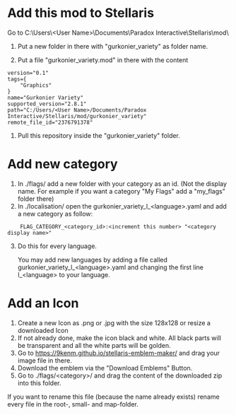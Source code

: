 # Add this mod to Stellaris

Go to C:\Users\\<User Name\>\Documents\Paradox Interactive\Stellaris\mod\

1. Put a new folder in there with "gurkonier_variety" as folder name.

2. Put a file "gurkonier_variety.mod" in there with the content
```
version="0.1"
tags={
	"Graphics"
}
name="Gurkonier Variety"
supported_version="2.8.1"
path="C:/Users/<User Name>/Documents/Paradox Interactive/Stellaris/mod/gurkonier_variety"
remote_file_id="2376791378"
```

1. Pull this repository inside the "gurkonier_variety" folder.



# Add new category

1. In ./flags/ add a new folder with your category as an id. (Not the display name. For example if you want a category "My Flags" add a "my_flags" folder there)
2. In ./localisation/ open the gurkonier_variety_l_\<language\>.yaml and add a new category as follow:
```
    FLAG_CATEGORY_<category_id>:<increment this number> "<category display name>"
```
3. Do this for every language.
   
    You may add new languages by adding a file called gurkonier_variety_l_\<language\>.yaml and changing the first line l_\<language\> to your language.

# Add an Icon
1. Create a new Icon as .png or .jpg with the size 128x128 or resize a downloaded Icon
2. If not already done, make the icon black and white. All black parts will be transparent and all the white parts will be golden.
3. Go to https://9kenm.github.io/stellaris-emblem-maker/ and drag your image file in there.
4. Download the emblem via the "Download Emblems" Button.
5. Go to ./flags/\<category\>/ and drag the content of the downloaded zip into this folder.

If you want to rename this file (because the name already exists) rename every file in the root-, small- and map-folder.
